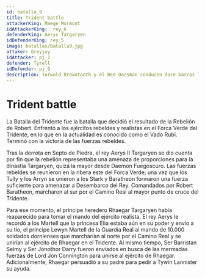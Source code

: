 ```yaml
---
id: batalla_9
title: Trident battle
attackerKing: Maege Mormont
idAttackerKing:  rey_6
defenderKing: Aerys Targaryen
idDefenderKing: rey_5
image: batallas/batalla9.jpg
attaker: Greyjoy
idAttacker: pj_1
defender: Tyrell
idDefender: pj_9
description: Torwold Browntooth y el Red Oarsman conducen doce barcos largos de origen férreo río arriba por el río Mander para desplegar las defensas...
---
```


#  Trident battle

La Batalla del Tridente fue la batalla que decidió el resultado de la Rebelión de Robert. Enfrentó a los ejércitos rebeldes y realistas en el Forca Verde del Tridente, en lo que en la actualidad es conocido como el Vado Rubí. Terminó con la victoria de las fuerzas rebeldes.

Tras la derrota en Septo de Piedra, el rey Aerys II Targaryen se dio cuenta por fin que la rebelión representaba una amenaza de proporciones para la dinastía Targaryen, quizá la mayor desde Daemon Fuegoscuro. Las fuerzas rebeldes se reunieron en la ribera este del Forca Verde; una vez que los Tully y los Arryn se unieron a los Stark y Baratheon formaron una fuerza suficiente para amenazar a Desembarco del Rey. Comandados por Robert Baratheon, marcharon al sur por el Camino Real al mayor punto de cruce del Tridente.

Para ese momento, el príncipe heredero Rhaegar Targaryen había reaparecido para tomar el mando del ejército realista. El rey Aerys le recordó a los Martell que la princesa Elia estaba aún en su poder y envío a su tío, el príncipe Lewyn Martell de la Guardia Real al mando de 10.000 soldados dornienses que marcharían al norte por el Camino Real y se unirían al ejército de Rhaegar en el Tridente. Al mismo tiempo, Ser Barristan Selmy y Ser Jonothor Darry fueron enviados en busca de las mermadas fuerzas de Lord Jon Connington para unirse al ejército de Rhaegar. Adicionalmente, Rhaegar persuadió a su padre para pedir a Tywin Lannister su ayuda.